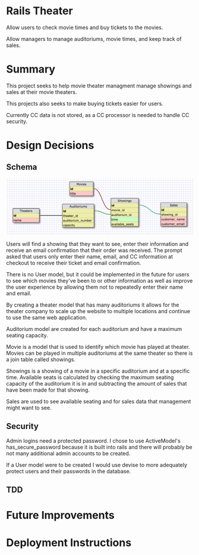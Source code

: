 # Rails Theater
Allow users to check movie times and buy tickets to the movies.

Allow managers to manage auditoriums, movie times, and keep track of sales.

# Summary
This project seeks to help movie theater managment manage showings and sales at their movie theaters.

This projects also seeks to make buying tickets easier for users.

Currently CC data is not stored, as a CC processor is needed to handle CC security.

# Design Decisions
## Schema

![schema_picture](schema/schema.png)

Users will find a showing that they want to see, enter their information and receive an email confirmation that their order was received. The prompt asked that users only enter their name, email, and CC information at checkout to receive their ticket and email confirmation.

There is no User model, but it could be implemented in the future for users to see which movies they've been to or other information as well as improve the user experience by allowing them not to repeatedly enter their name and email.

By creating a theater model that has many auditoriums it allows for the theater company to scale up the website to multiple locations and continue to use the same web application.

Auditorium model are created for each auditorium and have a maximum seating capacity.

Movie is a model that is used to identify which movie has played at theater. Movies can be played in multiple auditoriums at the same theater so there is a join table called showings.

Showings is a showing of a movie in a specific auditorium and at a specific time. Available seats is calculated by checking the maximum seating capacity of the auditorium it is in and subtracting the amount of sales that have been made for that showing.

Sales are used to see available seating and for sales data that management might want to see.

## Security
Admin logins need a protected password. I chose to use ActiveModel's has_secure_password because it is built into rails and there will probably be not many additional admin accounts to be created.

If a User model were to be created I would use devise to more adequately protect users and their passwords in the database.

## TDD


# Future Improvements

# Deployment Instructions

